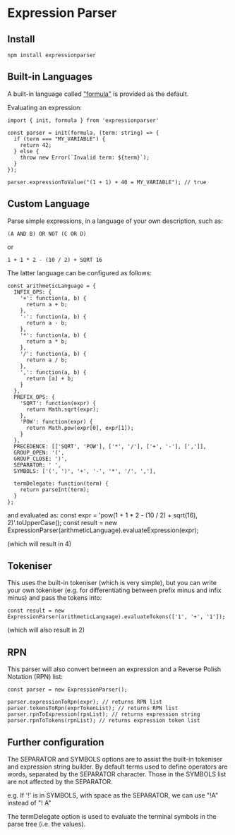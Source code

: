 # Expression Parser

## Install

`npm install expressionparser`

## Built-in Languages

A built-in language called ["formula"](src/languages/formula.md) is provided as the default.

Evaluating an expression:

    import { init, formula } from 'expressionparser'

    const parser = init(formula, (term: string) => {
      if (term === "MY_VARIABLE") {
        return 42;
      } else {
        throw new Error(`Invalid term: ${term}`);
      }
    });

    parser.expressionToValue("(1 + 1) + 40 = MY_VARIABLE"); // true

## Custom Language

Parse simple expressions, in a language of your own description, such as:

    (A AND B) OR NOT (C OR D)

or

    1 + 1 * 2 - (10 / 2) + SQRT 16

The latter language can be configured as follows:

    const arithmeticLanguage = {
      INFIX_OPS: {
        '+': function(a, b) {
          return a + b;
        },
        '-': function(a, b) {
          return a - b;
        },
        '*': function(a, b) {
          return a * b;
        },
        '/': function(a, b) {
          return a / b;
        },
        ',': function(a, b) {
          return [a] + b;
        }
      },
      PREFIX_OPS: {
        'SQRT': function(expr) {
          return Math.sqrt(expr);
        },
        'POW': function(expr) {
          return Math.pow(expr[0], expr[1]);
        }
      },
      PRECEDENCE: [['SQRT', 'POW'], ['*', '/'], ['+', '-'], [',']],
      GROUP_OPEN: '(',
      GROUP_CLOSE: ')',
      SEPARATOR: ' ',
      SYMBOLS: ['(', ')', '+', '-', '*', '/', ','],

      termDelegate: function(term) {
        return parseInt(term);
      }
    };

and evaluated as:
    const expr = 'pow(1 + 1 * 2 - (10 / 2) + sqrt(16), 2)'.toUpperCase();
    const result = new ExpressionParser(arithmeticLanguage).evaluateExpression(expr);

(which will result in 4)

## Tokeniser

This uses the built-in tokeniser (which is very simple), but you can write your own tokeniser (e.g. for differentiating between prefix minus and infix minus) and pass the tokens into:

    const result = new ExpressionParser(arithmeticLanguage).evaluateTokens(['1', '+', '1']);

(which will also result in 2)

## RPN

This parser will also convert between an expression and a Reverse Polish Notation (RPN) list:

    const parser = new ExpressionParser();

    parser.expressionToRpn(expr); // returns RPN list
    parser.tokensToRpn(exprTokenList); // returns RPN list
    parser.rpnToExpression(rpnList); // returns expression string
    parser.rpnToTokens(rpnList); // returns expression token list

## Further configuration

The SEPARATOR and SYMBOLS options are to assist the built-in tokeniser and expression string builder. By default terms used to define operators are words, separated by the SEPARATOR character. Those in the SYMBOLS list are not affected by the SEPARATOR.

e.g. If '!' is in SYMBOLS, with space as the SEPARATOR, we can use "!A" instead of "! A"

The termDelegate option is used to evaluate the terminal symbols in the parse tree (i.e. the values).
